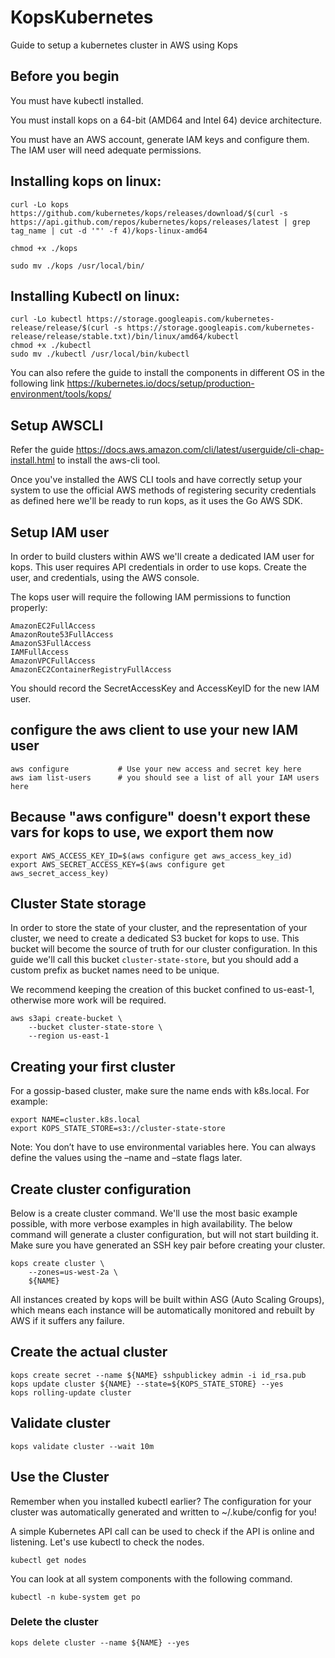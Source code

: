 # KopsKubernetes
Guide to setup a kubernetes cluster in AWS using Kops

## Before you begin ##
You must have kubectl installed.

You must install kops on a 64-bit (AMD64 and Intel 64) device architecture.

You must have an AWS account, generate IAM keys and configure them. The IAM user will need adequate permissions.

## Installing kops on linux: ##

  ```
  curl -Lo kops https://github.com/kubernetes/kops/releases/download/$(curl -s https://api.github.com/repos/kubernetes/kops/releases/latest | grep tag_name | cut -d '"' -f 4)/kops-linux-amd64 
  
  chmod +x ./kops
  
  sudo mv ./kops /usr/local/bin/ 
  ``` 
 ## Installing Kubectl on linux: ##

``` 
curl -Lo kubectl https://storage.googleapis.com/kubernetes-release/release/$(curl -s https://storage.googleapis.com/kubernetes-release/release/stable.txt)/bin/linux/amd64/kubectl
chmod +x ./kubectl
sudo mv ./kubectl /usr/local/bin/kubectl
```
You can also refere the guide to install the components in different OS in the following link https://kubernetes.io/docs/setup/production-environment/tools/kops/ 



## Setup AWSCLI ##

Refer the guide https://docs.aws.amazon.com/cli/latest/userguide/cli-chap-install.html to install the aws-cli tool.

Once you've installed the AWS CLI tools and have correctly setup your system to use the official AWS methods of registering security credentials as defined here we'll be ready to run kops, as it uses the Go AWS SDK.


## Setup IAM user ##
In order to build clusters within AWS we'll create a dedicated IAM user for kops. This user requires API credentials in order to use kops. Create the user, and credentials, using the AWS console.

The kops user will require the following IAM permissions to function properly:

```
AmazonEC2FullAccess
AmazonRoute53FullAccess
AmazonS3FullAccess
IAMFullAccess
AmazonVPCFullAccess
AmazonEC2ContainerRegistryFullAccess
```
You should record the SecretAccessKey and AccessKeyID for the new IAM user.


## configure the aws client to use your new IAM user ##
```
aws configure           # Use your new access and secret key here
aws iam list-users      # you should see a list of all your IAM users here
```

## Because "aws configure" doesn't export these vars for kops to use, we export them now ##
```
export AWS_ACCESS_KEY_ID=$(aws configure get aws_access_key_id)
export AWS_SECRET_ACCESS_KEY=$(aws configure get aws_secret_access_key)
```

## Cluster State storage ##
In order to store the state of your cluster, and the representation of your cluster, we need to create a dedicated S3 bucket for kops to use. This bucket will become the source of truth for our cluster configuration. In this guide we'll call this bucket ```cluster-state-store```, but you should add a custom prefix as bucket names need to be unique.

We recommend keeping the creation of this bucket confined to us-east-1, otherwise more work will be required.

```
aws s3api create-bucket \
    --bucket cluster-state-store \
    --region us-east-1
```

## Creating your first cluster ## 

For a gossip-based cluster, make sure the name ends with k8s.local. For example:
```
export NAME=cluster.k8s.local
export KOPS_STATE_STORE=s3://cluster-state-store
```
Note: You don’t have to use environmental variables here. You can always define the values using the –name and –state flags later.

## Create cluster configuration ##

Below is a create cluster command. We'll use the most basic example possible, with more verbose examples in high availability. The below command will generate a cluster configuration, but will not start building it. Make sure you have generated an SSH key pair before creating your cluster.

```
kops create cluster \
    --zones=us-west-2a \
    ${NAME}
```

All instances created by kops will be built within ASG (Auto Scaling Groups), which means each instance will be automatically monitored and rebuilt by AWS if it suffers any failure.

## Create the actual cluster ##
```
kops create secret --name ${NAME} sshpublickey admin -i id_rsa.pub
kops update cluster ${NAME} --state=${KOPS_STATE_STORE} --yes
kops rolling-update cluster
```

## Validate cluster ##
```
kops validate cluster --wait 10m
```

## Use the Cluster ##
Remember when you installed kubectl earlier? The configuration for your cluster was automatically generated and written to ~/.kube/config for you!

A simple Kubernetes API call can be used to check if the API is online and listening. Let's use kubectl to check the nodes.

```
kubectl get nodes
```

You can look at all system components with the following command.
```
kubectl -n kube-system get po
```




### Delete the cluster ##
```
kops delete cluster --name ${NAME} --yes
```












